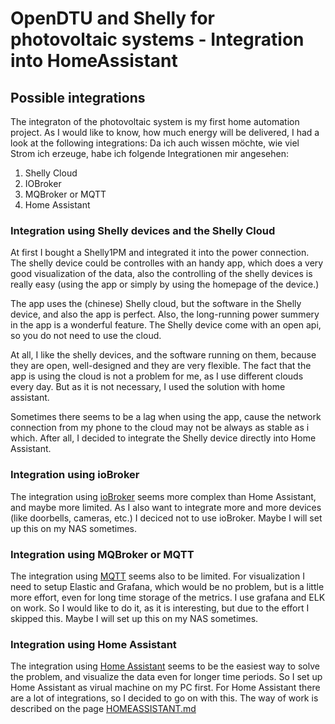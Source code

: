 # OpenDTU and Shelly for photovoltaic systems - Integration into HomeAssistant

## Possible integrations
The integraton of the photovoltaic system is my first home automation project.
As I would like to know, how much energy will be delivered, I had a look at the following integrations:
Da ich auch wissen möchte, wie viel Strom ich erzeuge, habe ich folgende Integrationen mir angesehen:
1. Shelly Cloud
2. IOBroker
3. MQBroker or MQTT
4. Home Assistant

### Integration using Shelly devices and the Shelly Cloud
At first I bought a Shelly1PM and integrated it into the power connection.
The shelly device could be controlles with an handy app, which does a very good visualization of the data, 
also the controlling of the shelly devices is really easy (using the app or simply by using the homepage of the device.)

The app uses the (chinese) Shelly cloud, but the software in the Shelly device, and also the app is perfect.
Also, the long-running power summery in the app is a wonderful feature.
The Shelly device come with an open api, so you do not need to use the cloud.

At all, I like the shelly devices, and the software running on them, because they are open, well-designed and 
they are very flexible. The fact that the app is using the cloud is not a problem for me, as I use different clouds every day.
But as it is not necessary, I used the solution with home assistant.

Sometimes there seems to be a lag when using the app, cause the network connection from my phone to the cloud 
may not be always as stable as i which.
After all, I decided to integrate the Shelly device directly into Home Assistant.

### Integration using ioBroker
The integration using [ioBroker](https://www.iobroker.net/) seems more complex than Home Assistant,
and maybe more limited. As I also want to integrate more and more devices (like doorbells, cameras, etc.)
I deciced not to use ioBroker.
Maybe I will set up this on my NAS sometimes. 

### Integration using MQBroker or MQTT
The integration using [MQTT](https://mqtt.org/) seems also to be limited.
For visualization I need to setup Elastic and Grafana, which would be no problem, but is a little more effort,
even for long time storage of the metrics. I use grafana and ELK on work.
So I would like to do it, as it is interesting, but due to the effort I skipped this.
Maybe I will set up this on my NAS sometimes.

### Integration using Home Assistant
The integration using [Home Assistant](https://www.home-assistant.io/) seems to be the easiest way to solve the problem, and visualize the data
even for longer time periods. So I set up Home Assistant as virual machine on my PC first.
For Home Assistant there are a lot of integrations, so I decided to go on with this.
The way of work is described on the page [HOMEASSISTANT.md](./HOMEASSISTANT.md)
